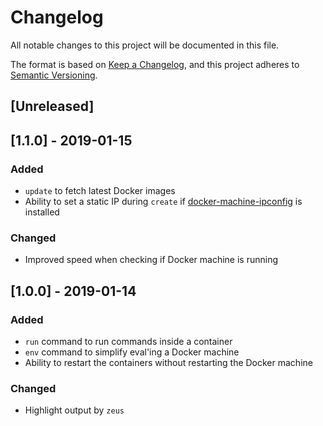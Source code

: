 # Changelog
All notable changes to this project will be documented in this file.

The format is based on [Keep a Changelog](https://keepachangelog.com/en/1.0.0/),
and this project adheres to [Semantic Versioning](https://semver.org/spec/v2.0.0.html).

## [Unreleased]

## [1.1.0] - 2019-01-15

### Added
- `update` to fetch latest Docker images
- Ability to set a static IP during `create` if [docker-machine-ipconfig](https://github.com/fivestars/docker-machine-ipconfig) is installed 

### Changed
- Improved speed when checking if Docker machine is running

## [1.0.0] - 2019-01-14
### Added
- `run` command to run commands inside a container
- `env` command to simplify eval'ing a Docker machine
- Ability to restart the containers without restarting the Docker machine

### Changed
- Highlight output by `zeus`
